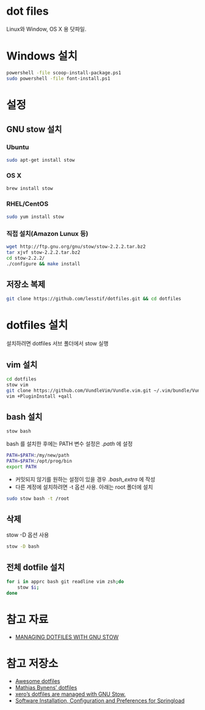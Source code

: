 # dot files

Linux와 Window, OS X 용 닷파일.

# Windows 설치

```sh
powershell -file scoop-install-package.ps1
sudo powershell -file font-install.ps1
```

# 설정

## GNU stow 설치

### Ubuntu

```sh
sudo apt-get install stow
```

### OS X

```sh
brew install stow
```
    
### RHEL/CentOS

```sh
sudo yum install stow
```

### 직접 설치(Amazon Lunux 등)

```sh 
wget http://ftp.gnu.org/gnu/stow/stow-2.2.2.tar.bz2 
tar xjvf stow-2.2.2.tar.bz2 
cd stow-2.2.2/ 
./configure && make install
```

## 저장소 복제

```sh
git clone https://github.com/lesstif/dotfiles.git && cd dotfiles
```

# dotfiles 설치

설치하려면 dotfiles 서브 폴더에서 stow 실행

## vim 설치

```sh
cd dotfiles
stow vim
git clone https://github.com/VundleVim/Vundle.vim.git ~/.vim/bundle/Vundle.vim
vim +PluginInstall +qall
```

## bash 설치

```sh
stow bash
```

bash 를 설치한 후에는 PATH 변수 설정은 *.path* 에 설정 

```sh
PATH=$PATH:/my/new/path
PATH=$PATH:/opt/prog/bin
export PATH
```

- 커밋되지 않기를 원하는 설정이 있을 경우 *.bash_extra* 에 작성
- 다른 계정에 설치하려면 -t 옵션 사용. 아래는 root 폴더에 설치

```sh
sudo stow bash -t /root
```

## 삭제

stow -D 옵션 사용

```sh
stow -D bash
```

## 전체 dotfile 설치

```sh
for i in apprc bash git readline vim zsh;do
    stow $i;
done    
```

# 참고 자료
* [MANAGING DOTFILES WITH GNU STOW](https://taihen.org/managing-dotfiles-with-gnu-stow/)

# 참고 저장소

* [Awesome dotfiles](https://github.com/webpro/awesome-dotfiles)
* [Mathias Bynens’ dotfiles](https://github.com/mathiasbynens/dotfiles)
* [xero’s dotfiles are managed with GNU Stow.](https://github.com/xero/dotfiles)
* [Software Installation, Configuration and Preferences for Springload](https://github.com/springload/dotfiles)

